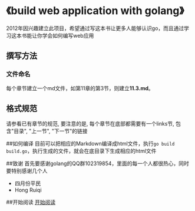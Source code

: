 # 《build web application with golang》
2012年因兴趣建立此项目，希望通过写这本书让更多人能够认识go，而且通过学习这本书能让你学会如何编写web应用

## 撰写方法
### 文件命名
每个章节建立一个md文件，如第11章的第3节，则建立**11.3.md**。

## 格式规范
请参看已有章节的规范, 要注意的是, 每个章节在底部都需要有一个links节, 包含"目录", "上一节", "下一节"的链接

##如何编译
目前可以把相应的Markdown编译成html文件，执行`go build build.go`，执行生成的文件，就会在底目录下生成相应的html文件

##致谢
首先要感谢golang的QQ群102319854，里面的每一个人都很热心，同时要特别感谢几个人

 - 四月份平民
 - Hong Ruiqi

##开始阅读
[开始阅读](build-web-application-with-golang/blob/master/preface.md)
